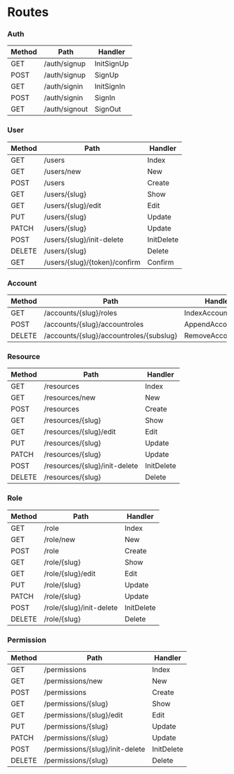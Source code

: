 # Routes

### Auth

| Method | Path          | Handler    |
|--------|---------------|------------|
| GET    | /auth/signup  | InitSignUp |
| POST   | /auth/signup  | SignUp     |
| GET    | /auth/signin  | InitSignIn |
| POST   | /auth/signin  | SignIn     |
| GET    | /auth/signout | SignOut    |

### User

| Method | Path                          | Handler    |
|--------|-------------------------------|------------|
| GET    | /users                        | Index      |
| GET    | /users/new                    | New        |
| POST   | /users                        | Create     |
| GET    | /users/{slug}                 | Show       |
| GET    | /users/{slug}/edit            | Edit       |
| PUT    | /users/{slug}                 | Update     |
| PATCH  | /users/{slug}                 | Update     |
| POST   | /users/{slug}/init-delete     | InitDelete |
| DELETE | /users/{slug}                 | Delete     |
| GET    | /users/{slug}/{token}/confirm | Confirm    |


### Account

| Method | Path                                    | Handler           |
|--------|-----------------------------------------|-------------------|
| GET    | /accounts/{slug}/roles                  | IndexAccountRoles |
| POST   | /accounts/{slug}/accountroles           | AppendAccountRole |
| DELETE | /accounts/{slug}/accountroles/{subslug} | RemoveAccountRole |


### Resource

| Method | Path                          | Handler    |
|--------|-------------------------------|------------|
| GET    | /resources                    | Index      |
| GET    | /resources/new                | New        |
| POST   | /resources                    | Create     |
| GET    | /resources/{slug}             | Show       |
| GET    | /resources/{slug}/edit        | Edit       |
| PUT    | /resources/{slug}             | Update     |
| PATCH  | /resources/{slug}             | Update     |
| POST   | /resources/{slug}/init-delete | InitDelete |
| DELETE | /resources/{slug}             | Delete     |


### Role

| Method | Path                     | Handler    |
|--------|--------------------------|------------|
| GET    | /role                    | Index      |
| GET    | /role/new                | New        |
| POST   | /role                    | Create     |
| GET    | /role/{slug}             | Show       |
| GET    | /role/{slug}/edit        | Edit       |
| PUT    | /role/{slug}             | Update     |
| PATCH  | /role/{slug}             | Update     |
| POST   | /role/{slug}/init-delete | InitDelete |
| DELETE | /role/{slug}             | Delete     |


### Permission

| Method | Path                            | Handler    |
|--------|---------------------------------|------------|
| GET    | /permissions                    | Index      |
| GET    | /permissions/new                | New        |
| POST   | /permissions                    | Create     |
| GET    | /permissions/{slug}             | Show       |
| GET    | /permissions/{slug}/edit        | Edit       |
| PUT    | /permissions/{slug}             | Update     |
| PATCH  | /permissions/{slug}             | Update     |
| POST   | /permissions/{slug}/init-delete | InitDelete |
| DELETE | /permissions/{slug}             | Delete     |
